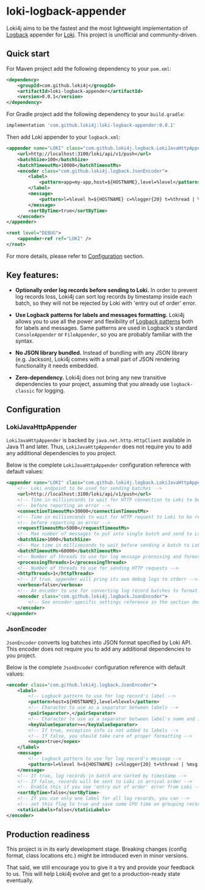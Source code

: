 # loki-logback-appender

Loki4j aims to be the fastest and the most lightweight implementation of
[Logback](http://logback.qos.ch/) appender for [Loki](https://grafana.com/oss/loki/).
This project is unofficial and community-driven.

## Quick start

For Maven project add the following dependency to your `pom.xml`:

```xml
<dependency>
    <groupId>com.github.loki4j</groupId>
    <artifactId>loki-logback-appender</artifactId>
    <version>0.0.1</version>
</dependency>
```

For Gradle project add the following dependency to your `build.gradle`:

```groovy
implementation 'com.github.loki4j:loki-logback-appender:0.0.1'
```

Then add Loki appender to your `logback.xml`:

```xml
<appender name="LOKI" class="com.github.loki4j.logback.LokiJavaHttpAppender">
    <url>http://localhost:3100/loki/api/v1/push</url>
    <batchSize>100</batchSize>
    <batchTimeoutMs>10000</batchTimeoutMs>
    <encoder class="com.github.loki4j.logback.JsonEncoder">
        <label>
            <pattern>app=my-app,host=${HOSTNAME},level=%level</pattern>
        </label>
        <message>
            <pattern>l=%level h=${HOSTNAME} c=%logger{20} t=%thread | %msg %ex</pattern>
        </message>
        <sortByTime>true</sortByTime>
    </encoder>
</appender>

<root level="DEBUG">
    <appender-ref ref="LOKI" />
</root>
```

For more details, please refer to [Configuration](#configuration) section.

## Key features:

- **Optionally order log records before sending to Loki.**
In order to prevent log records loss, Loki4j can sort log records by timestamp inside each batch,
so they will not be rejected by Loki with 'entry out of order' error.

- **Use Logback patterns for labels and messages formatting.**
Loki4j allows you to use all the power and flexibility of
[Logback patterns](http://logback.qos.ch/manual/layouts.html#ClassicPatternLayout)
both for labels and messages.
Same patterns are used in Logback's standard `ConsoleAppender` or `FileAppender`,
so you are probably familiar with the syntax.

- **No JSON library bundled.**
Instead of bundling with any JSON library (e.g. Jackson),
Loki4j comes with a small part of JSON rendering functionality it needs embedded.

- **Zero-dependency.**
Loki4j does not bring any new transitive dependencies to your project,
assuming that you already use `logback-classic` for logging.


## Configuration

### LokiJavaHttpAppender

`LokiJavaHttpAppender` is backed by `java.net.http.HttpClient` available in Java 11 and later.
Thus, `LokiJavaHttpAppender` does not require you to add any additional dependencies to you project.

Below is the complete `LokiJavaHttpAppender` configuration reference with default values:

```xml
<appender name="LOKI" class="com.github.loki4j.logback.LokiJavaHttpAppender">
    <!-- Loki endpoint to be used for sending batches -->
    <url>http://localhost:3100/loki/api/v1/push</url>
    <!-- Time in milliseconds to wait for HTTP connection to Loki to be established -->
    <!-- before reporting an error -->
    <connectionTimeoutMs>30000</connectionTimeoutMs>
    <!-- Time in milliseconds to wait for HTTP request to Loki to be responded -->
    <!-- before reporting an error -->
    <requestTimeoutMs>5000</requestTimeoutMs>
    <!-- Max number of messages to put into single batch and send to Loki -->
    <batchSize>1000</batchSize>
    <!-- Max time in milliseconds to wait before sending a batch to Loki -->
    <batchTimeoutMs>60000</batchTimeoutMs>
    <!-- Number of threads to use for log message processing and formatting -->
    <processingThreads>1</processingThreads>
    <!-- Number of threads to use for sending HTTP requests -->
    <httpThreads>1</httpThreads>
    <!-- If true, appender will pring its own debug logs to stderr -->
    <verbose>false</verbose>
    <!-- An encoder to use for converting log record batches to format acceptable by Loki -->
    <encoder class="com.github.loki4j.logback.JsonEncoder">
        <!-- See encoder-specific settings reference in the section dedicated to the particular encoder -->
    </encoder>
</appender>
```

### JsonEncoder

`JsonEncoder` converts log batches into JSON format specified by Loki API.
This encoder does not require you to add any additional dependencies to you project.

Below is the complete `JsonEncoder` configuration reference with default values:

```xml
<encoder class="com.github.loki4j.logback.JsonEncoder">
    <label>
        <!-- Logback pattern to use for log record's label -->
        <pattern>host=${HOSTNAME},level=%level</pattern>
        <!-- Character to use as a separator between labels -->
        <pairSeparator>,</pairSeparator>
        <!-- Character to use as a separator between label's name and its value -->
        <keyValueSeparator>=</keyValueSeparator>
        <!-- If true, exception info is not added to labels -->
        <!-- If false, you should take care of proper formatting -->
        <nopex>true</nopex>
    </label>
    <message>
        <!-- Logback pattern to use for log record's message -->
        <pattern>l=%level h=${HOSTNAME} c=%logger{20} t=%thread | %msg %ex</pattern>
    </message>
    <!-- If true, log records in batch are sorted by timestamp -->
    <!-- If false, records will be sent to Loki in arrival order -->
    <!-- Enable this if you see 'entry out of order' error from Loki -->
    <sortByTime>false</sortByTime>
    <!-- If you use only one label for all log records, you can -->
    <!-- set this flag to true and save some CPU time on grouping records by label -->
    <staticLabels>false</staticLabels>
</encoder>
```

## Production readiness

This project is in its early development stage.
Breaking changes (config format, class locations etc.) might be introduced even in minor versions.

That said, we still encourage you to give it a try and provide your feedback to us.
This will help Loki4j evolve and get to a production-ready state eventually.
